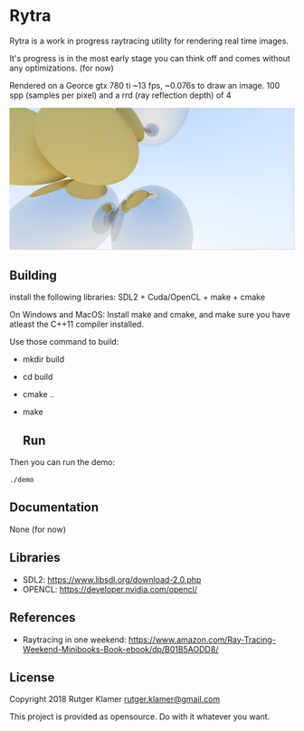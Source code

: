 Rytra
====

Rytra is a work in progress raytracing utility for rendering real time images.

It's progress is in the most early stage you can think off and comes without any optimizations. (for now)

Rendered on a Georce gtx 780 ti ~13 fps, ~0.076s to draw an image. 100 spp (samples per pixel) and a rrd (ray reflection depth) of 4 

![](scr.png?raw=true)


Building
-----

install the following libraries:
SDL2 + Cuda/OpenCL + make + cmake

On Windows and MacOS:
Install make and cmake, and make sure you have atleast the C++11 compiler installed.
  
Use those command to build:

- mkdir build
- cd build
- cmake ..
- make

  Run
  -----
Then you can run the demo:

	./demo


  Documentation
  -----
  None (for now)

Libraries
---------

- SDL2: <https://www.libsdl.org/download-2.0.php>
- OPENCL: <https://developer.nvidia.com/opencl/>


References
-------
- Raytracing in one weekend: <https://www.amazon.com/Ray-Tracing-Weekend-Minibooks-Book-ebook/dp/B01B5AODD8/>

License
-------

Copyright 2018 Rutger Klamer <rutger.klamer@gmail.com>

This project is provided as opensource. Do with it whatever you want.

